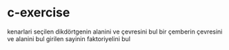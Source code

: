 # c-exercise
kenarlari seçilen dikdörtgenin alanini ve çevresini bul
bir çemberin çevresini ve alanini bul
girilen sayinin faktoriyelini bul
